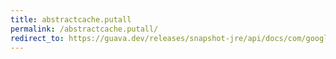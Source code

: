 ```yaml
---
title: abstractcache.putall
permalink: /abstractcache.putall/
redirect_to: https://guava.dev/releases/snapshot-jre/api/docs/com/google/common/cache/AbstractCache.html#putAll-java.util.Map-
---
```


